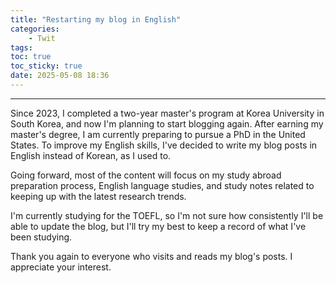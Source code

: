 ```yaml
---
title: "Restarting my blog in English"
categories:
    - Twit
tags:
toc: true
toc_sticky: true
date: 2025-05-08 18:36
---
```

--------------------------

Since 2023, I completed a two-year master's program at Korea University in South Korea, and now I'm planning to start blogging again. After earning my master's degree, I am currently preparing to pursue a PhD in the United States. To improve my English skills, I've decided to write my blog posts in English instead of Korean, as I used to.

Going forward, most of the content will focus on my study abroad preparation process, English language studies, and study notes related to keeping up with the latest research trends. 

I'm currently studying for the TOEFL, so I'm not sure how consistently I'll be able to update the blog, but I'll try my best to keep a record of what I've been studying.

Thank you again to everyone who visits and reads my blog's posts. I appreciate your interest.